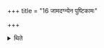 +++
title = "16 जामदग्न्येन पुष्टिकामः"

+++

<details><summary>थिते</summary>

जामदग्न्येन पुष्टिकामः १६
</details>
